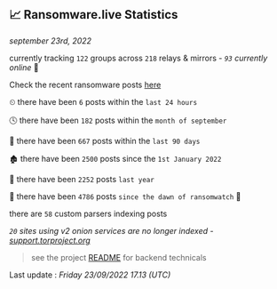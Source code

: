 
## 📈 Ransomware.live Statistics
_september 23rd, 2022_

currently tracking `122` groups across `218` relays & mirrors - _`93` currently online_ 📡

Check the recent ransomware posts [here](https://www.ransomware.live/#/recentposts)


⏲ there have been `6` posts within the `last 24 hours`

🕓 there have been `182` posts within the `month of september`

📅 there have been `667` posts within the `last 90 days`

🏚 there have been `2500` posts since the `1st January 2022`

🚀 there have been `2252` posts `last year`

🦕 there have been `4786` posts `since the dawn of ransomwatch` 🐣

there are `58` custom parsers indexing posts

_`20` sites using v2 onion services are no longer indexed - [support.torproject.org](https://support.torproject.org/onionservices/v2-deprecation/)_

> see the project [README](https://github.com/jmousqueton/ransomwatch#readme) for backend technicals



Last update : _Friday 23/09/2022 17.13 (UTC)_

